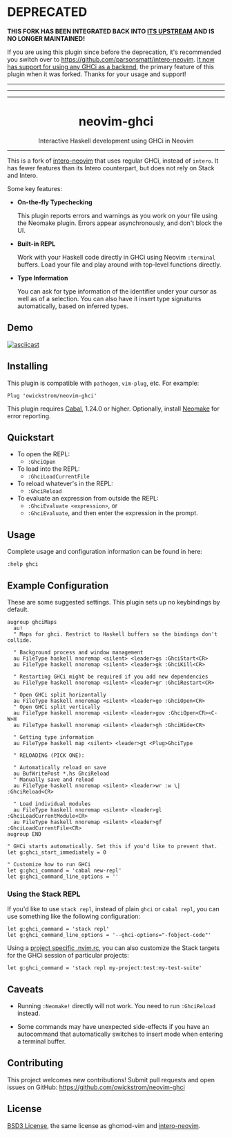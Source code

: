 # DEPRECATED

**THIS FORK HAS BEEN INTEGRATED BACK INTO [ITS UPSTREAM](https://github.com/parsonsmatt/intero-neovim) AND IS NO LONGER MAINTAINED!**

If you are using this plugin since before the deprecation, it's recommended you switch over to https://github.com/parsonsmatt/intero-neovim. [It now has support for using any GHCi as a backend](https://github.com/parsonsmatt/intero-neovim#using-a-custom-backend), the primary feature of this plugin when it was forked. Thanks for your usage and support!

<hr>
<hr>
<hr>

<div align="center">
  <h1>neovim-ghci</h1>
  <p>Interactive Haskell development using GHCi in Neovim</p>
</div>
<hr>

This is a fork of [intero-neovim][] that uses regular GHCi, instead of
`intero`. It has fewer features than its Intero counterpart, but does not rely
on Stack and Intero.

Some key features:

- **On-the-fly Typechecking**

  This plugin reports errors and warnings as you work on your file using the
  Neomake plugin. Errors appear asynchronously, and don't block the UI.

- **Built-in REPL**

  Work with your Haskell code directly in GHCi using Neovim `:terminal` buffers.
  Load your file and play around with top-level functions directly.

- **Type Information**

  You can ask for type information of the identifier under your cursor as well
  as of a selection. You can also have it insert type signatures automatically,
  based on inferred types.

## Demo

[![asciicast](https://asciinema.org/a/q9I5eNblDLCoOiQlZjm1ce0ba.png)](https://asciinema.org/a/q9I5eNblDLCoOiQlZjm1ce0ba?size=20&speed=3&theme=tango)

## Installing

This plugin is compatible with `pathogen`, `vim-plug`, etc. For example:

```viml
Plug 'owickstrom/neovim-ghci'
```

This plugin requires [Cabal][], 1.24.0 or higher. Optionally, install
[Neomake][] for error reporting.


## Quickstart

- To open the REPL:
  - `:GhciOpen`
- To load into the REPL:
  - `:GhciLoadCurrentFile`
- To reload whatever's in the REPL:
  - `:GhciReload`
- To evaluate an expression from outside the REPL:
  - `:GhciEvaluate <expression>`, or
  - `:GhciEvaluate`, and then enter the expression in the prompt.

## Usage

Complete usage and configuration information can be found in here:

```vim
:help ghci
```

## Example Configuration

These are some suggested settings. This plugin sets up no keybindings by
default.

```vim
augroup ghciMaps
  au!
  " Maps for ghci. Restrict to Haskell buffers so the bindings don't collide.

  " Background process and window management
  au FileType haskell nnoremap <silent> <leader>gs :GhciStart<CR>
  au FileType haskell nnoremap <silent> <leader>gk :GhciKill<CR>

  " Restarting GHCi might be required if you add new dependencies
  au FileType haskell nnoremap <silent> <leader>gr :GhciRestart<CR>

  " Open GHCi split horizontally
  au FileType haskell nnoremap <silent> <leader>go :GhciOpen<CR>
  " Open GHCi split vertically
  au FileType haskell nnoremap <silent> <leader>gov :GhciOpen<CR><C-W>H
  au FileType haskell nnoremap <silent> <leader>gh :GhciHide<CR>

  " Getting type information
  au FileType haskell map <silent> <leader>gt <Plug>GhciType

  " RELOADING (PICK ONE):

  " Automatically reload on save
  au BufWritePost *.hs GhciReload
  " Manually save and reload
  au FileType haskell nnoremap <silent> <leader>wr :w \| :GhciReload<CR>

  " Load individual modules
  au FileType haskell nnoremap <silent> <leader>gl :GhciLoadCurrentModule<CR>
  au FileType haskell nnoremap <silent> <leader>gf :GhciLoadCurrentFile<CR>
augroup END

" GHCi starts automatically. Set this if you'd like to prevent that.
let g:ghci_start_immediately = 0

" Customize how to run GHCi
let g:ghci_command = 'cabal new-repl'
let g:ghci_command_line_options = ''
```

### Using the Stack REPL

If you'd like to use `stack repl`, instead of plain `ghci` or `cabal repl`, you
can use something like the following configuration:

``` vim
let g:ghci_command = 'stack repl'
let g:ghci_command_line_options = '--ghci-options="-fobject-code"'
```

Using a [project specific
.nvim.rc](https://andrew.stwrt.ca/posts/project-specific-vimrc/), you can also
customize the Stack targets for the GHCi session of particular projects:

``` vim
let g:ghci_command = 'stack repl my-project:test:my-test-suite'
```

## Caveats

- Running `:Neomake!` directly will not work. You need to run `:GhciReload`
  instead.

- Some commands may have unexpected side-effects if you have an autocommand
  that automatically switches to insert mode when entering a terminal buffer.

## Contributing

This project welcomes new contributions! Submit pull requests and open issues
on GitHub: https://github.com/owickstrom/neovim-ghci

## License

[BSD3 License](http://www.opensource.org/licenses/BSD-3-Clause), the same
license as ghcmod-vim and [intero-neovim][].

[intero-neovim]: https://github.com/parsonsmatt/intero-neovim
[Cabal]: http://cabal.readthedocs.io/en/latest/
[Neomake]: https://github.com/neomake/neomake

